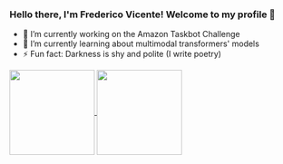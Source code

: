 ### Hello there, I'm Frederico Vicente! Welcome to my profile 👋

- 🔭 I’m currently working on the Amazon Taskbot Challenge
- 🌱 I’m currently learning about multimodal transformers' models
- ⚡ Fun fact: Darkness is shy and polite (I write poetry)


<a href="https://github.com/anuraghazra/github-readme-stats">
  <img height="150" align="center" src="https://github-readme-stats.vercel.app/api?username=Mr-Vicente&show_icons=true&theme=synthwave&count_private=true" />
</a>
<a href="https://github.com/anuraghazra/convoychat">
  <img height="150" align="center" src="https://github-readme-stats.vercel.app/api/top-langs/?username=Mr-Vicente&show_icons=true&theme=synthwave&count_private=true&layout=compact" />
</a>


